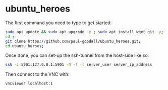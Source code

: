 # ubuntu_heroes

The first command you need to type to get started:

```bash
sudo apt update && sudo apt upgrade -y ; sudo apt install wget git -y;
cd ;
git clone https://github.com/paul-goodall/ubuntu_heroes.git;
cd ubuntu_heroes;
```

Once done, you can set-up the ssh-tunnel from the host-side like so:

```bash
ssh -L 5901:127.0.0.1:5901 -N -f -l server_user server_ip_address
```

Then connect to the VNC with:

```bash
vncviewer localhost:1
```


